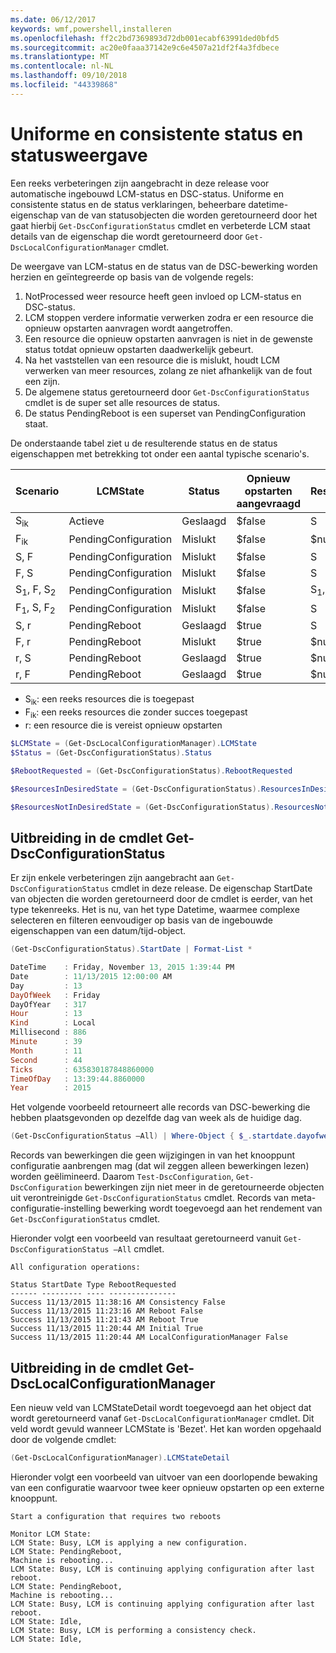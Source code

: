 ```yaml
---
ms.date: 06/12/2017
keywords: wmf,powershell,installeren
ms.openlocfilehash: ff2c2bd7369893d72db001ecabf63991ded0bfd5
ms.sourcegitcommit: ac20e0faaa37142e9c6e4507a21df2f4a3fdbece
ms.translationtype: MT
ms.contentlocale: nl-NL
ms.lasthandoff: 09/10/2018
ms.locfileid: "44339868"
---
```

# <a name="unified-and-consistent-state-and-status-representation"></a>Uniforme en consistente status en statusweergave

Een reeks verbeteringen zijn aangebracht in deze release voor automatische ingebouwd LCM-status en DSC-status. Uniforme en consistente status en de status verklaringen, beheerbare datetime-eigenschap van de van statusobjecten die worden geretourneerd door het gaat hierbij `Get-DscConfigurationStatus` cmdlet en verbeterde LCM staat details van de eigenschap die wordt geretourneerd door `Get-DscLocalConfigurationManager` cmdlet.

De weergave van LCM-status en de status van de DSC-bewerking worden herzien en geïntegreerde op basis van de volgende regels:

1. NotProcessed weer resource heeft geen invloed op LCM-status en DSC-status.
2. LCM stoppen verdere informatie verwerken zodra er een resource die opnieuw opstarten aanvragen wordt aangetroffen.
3. Een resource die opnieuw opstarten aanvragen is niet in de gewenste status totdat opnieuw opstarten daadwerkelijk gebeurt.
4. Na het vaststellen van een resource die is mislukt, houdt LCM verwerken van meer resources, zolang ze niet afhankelijk van de fout een zijn.
5. De algemene status geretourneerd door `Get-DscConfigurationStatus` cmdlet is de super set alle resources de status.
6. De status PendingReboot is een superset van PendingConfiguration staat.

De onderstaande tabel ziet u de resulterende status en de status eigenschappen met betrekking tot onder een aantal typische scenario's.

| Scenario                        | LCMState             | Status     | Opnieuw opstarten aangevraagd | ResourcesInDesiredState   | ResourcesNotInDesiredState |
|---------------------------------|----------------------|------------|---------------|------------------------------|--------------------------------|
| S<sub>ik</sub>                   | Actieve                 | Geslaagd    | $false        | S                            | $null                          |
| F<sub>ik</sub>                   | PendingConfiguration | Mislukt    | $false        | $null                        | F                              |
| S, F                             | PendingConfiguration | Mislukt    | $false        | S                            | F                              |
| F, S                             | PendingConfiguration | Mislukt    | $false        | S                            | F                              |
| S<sub>1</sub>, F, S<sub>2</sub> | PendingConfiguration | Mislukt    | $false        | S<sub>1</sub>, S<sub>2</sub> | F                              |
| F<sub>1</sub>, S, F<sub>2</sub> | PendingConfiguration | Mislukt    | $false        | S                            | F<sub>1</sub>, F<sub>2</sub>   |
| S, r                            | PendingReboot        | Geslaagd    | $true         | S                            | r                              |
| F, r                            | PendingReboot        | Mislukt    | $true         | $null                        | F, r                           |
| r, S                            | PendingReboot        | Geslaagd    | $true         | $null                        | r                              |
| r, F                            | PendingReboot        | Geslaagd    | $true         | $null                        | r                              |

- S<sub>ik</sub>: een reeks resources die is toegepast
- F<sub>ik</sub>: een reeks resources die zonder succes toegepast
- r: een resource die is vereist opnieuw opstarten

```powershell
$LCMState = (Get-DscLocalConfigurationManager).LCMState
$Status = (Get-DscConfigurationStatus).Status

$RebootRequested = (Get-DscConfigurationStatus).RebootRequested

$ResourcesInDesiredState = (Get-DscConfigurationStatus).ResourcesInDesiredState

$ResourcesNotInDesiredState = (Get-DscConfigurationStatus).ResourcesNotInDesiredState
```

## <a name="enhancement-in-get-dscconfigurationstatus-cmdlet"></a>Uitbreiding in de cmdlet Get-DscConfigurationStatus

Er zijn enkele verbeteringen zijn aangebracht aan `Get-DscConfigurationStatus` cmdlet in deze release. De eigenschap StartDate van objecten die worden geretourneerd door de cmdlet is eerder, van het type tekenreeks. Het is nu, van het type Datetime, waarmee complexe selecteren en filteren eenvoudiger op basis van de ingebouwde eigenschappen van een datum/tijd-object.

```powershell
(Get-DscConfigurationStatus).StartDate | Format-List *

DateTime    : Friday, November 13, 2015 1:39:44 PM
Date        : 11/13/2015 12:00:00 AM
Day         : 13
DayOfWeek   : Friday
DayOfYear   : 317
Hour        : 13
Kind        : Local
Millisecond : 886
Minute      : 39
Month       : 11
Second      : 44
Ticks       : 635830187848860000
TimeOfDay   : 13:39:44.8860000
Year        : 2015
```

Het volgende voorbeeld retourneert alle records van DSC-bewerking die hebben plaatsgevonden op dezelfde dag van week als de huidige dag.

```powershell
(Get-DscConfigurationStatus –All) | Where-Object { $_.startdate.dayofweek -eq (Get-Date).DayOfWeek }
```

Records van bewerkingen die geen wijzigingen in van het knooppunt configuratie aanbrengen mag (dat wil zeggen alleen bewerkingen lezen) worden geëlimineerd. Daarom `Test-DscConfiguration`, `Get-DscConfiguration` bewerkingen zijn niet meer in de geretourneerde objecten uit verontreinigde `Get-DscConfigurationStatus` cmdlet. Records van meta-configuratie-instelling bewerking wordt toegevoegd aan het rendement van `Get-DscConfigurationStatus` cmdlet.

Hieronder volgt een voorbeeld van resultaat geretourneerd vanuit `Get-DscConfigurationStatus –All` cmdlet.

```output
All configuration operations:

Status StartDate Type RebootRequested
------ --------- ---- ---------------
Success 11/13/2015 11:38:16 AM Consistency False
Success 11/13/2015 11:23:16 AM Reboot False
Success 11/13/2015 11:21:43 AM Reboot True
Success 11/13/2015 11:20:44 AM Initial True
Success 11/13/2015 11:20:44 AM LocalConfigurationManager False
```

## <a name="enhancement-in-get-dsclocalconfigurationmanager-cmdlet"></a>Uitbreiding in de cmdlet Get-DscLocalConfigurationManager

Een nieuw veld van LCMStateDetail wordt toegevoegd aan het object dat wordt geretourneerd vanaf `Get-DscLocalConfigurationManager` cmdlet. Dit veld wordt gevuld wanneer LCMState is 'Bezet'. Het kan worden opgehaald door de volgende cmdlet:

```powershell
(Get-DscLocalConfigurationManager).LCMStateDetail
```

Hieronder volgt een voorbeeld van uitvoer van een doorlopende bewaking van een configuratie waarvoor twee keer opnieuw opstarten op een externe knooppunt.

```output
Start a configuration that requires two reboots

Monitor LCM State:
LCM State: Busy, LCM is applying a new configuration.
LCM State: PendingReboot,
Machine is rebooting...
LCM State: Busy, LCM is continuing applying configuration after last reboot.
LCM State: PendingReboot,
Machine is rebooting...
LCM State: Busy, LCM is continuing applying configuration after last reboot.
LCM State: Idle,
LCM State: Busy, LCM is performing a consistency check.
LCM State: Idle,
```

